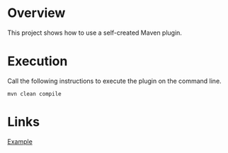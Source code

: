 # Overview
This project shows how to use a self-created Maven plugin.

# Execution
Call the following instructions to execute the plugin on the command line.

```
mvn clean compile
```

# Links
[Example](https://www.baeldung.com/maven-plugin)
